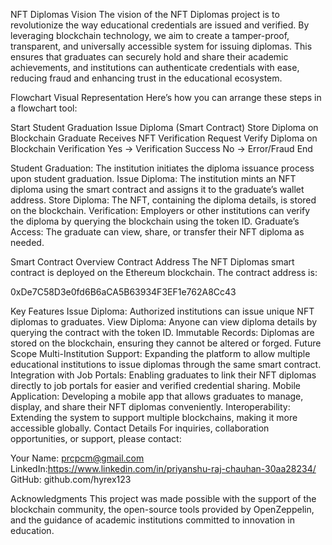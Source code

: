 NFT Diplomas
Vision
The vision of the NFT Diplomas project is to revolutionize the way educational credentials are issued and verified. By leveraging blockchain technology, we aim to create a tamper-proof, transparent, and universally accessible system for issuing diplomas. This ensures that graduates can securely hold and share their academic achievements, and institutions can authenticate credentials with ease, reducing fraud and enhancing trust in the educational ecosystem.

Flowchart
Visual Representation
Here’s how you can arrange these steps in a flowchart tool:

Start 
Student Graduation 
Issue Diploma (Smart Contract) 
Store Diploma on Blockchain 
Graduate Receives NFT 
Verification Request
Verify Diploma on Blockchain 
Verification
Yes -> Verification Success
No -> Error/Fraud
End 

Student Graduation: The institution initiates the diploma issuance process upon student graduation.
Issue Diploma: The institution mints an NFT diploma using the smart contract and assigns it to the graduate’s wallet address.
Store Diploma: The NFT, containing the diploma details, is stored on the blockchain.
Verification: Employers or other institutions can verify the diploma by querying the blockchain using the token ID.
Graduate’s Access: The graduate can view, share, or transfer their NFT diploma as needed.

Smart Contract Overview
Contract Address
The NFT Diplomas smart contract is deployed on the Ethereum blockchain. The contract address is:

0xDe7C58D3e0fd6B6aCA5B63934F3EF1e762A8Cc43

Key Features
Issue Diploma: Authorized institutions can issue unique NFT diplomas to graduates.
View Diploma: Anyone can view diploma details by querying the contract with the token ID.
Immutable Records: Diplomas are stored on the blockchain, ensuring they cannot be altered or forged.
Future Scope
Multi-Institution Support: Expanding the platform to allow multiple educational institutions to issue diplomas through the same smart contract.
Integration with Job Portals: Enabling graduates to link their NFT diplomas directly to job portals for easier and verified credential sharing.
Mobile Application: Developing a mobile app that allows graduates to manage, display, and share their NFT diplomas conveniently.
Interoperability: Extending the system to support multiple blockchains, making it more accessible globally.
Contact Details
For inquiries, collaboration opportunities, or support, please contact:

Your Name: prcpcm@gmail.com
LinkedIn:https://www.linkedin.com/in/priyanshu-raj-chauhan-30aa28234/
GitHub: github.com/hyrex123

Acknowledgments
This project was made possible with the support of the blockchain community, the open-source tools provided by OpenZeppelin, and the guidance of academic institutions committed to innovation in education.
